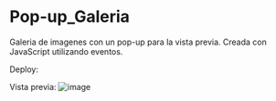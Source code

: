 # Pop-up_Galeria
Galeria de imagenes con un pop-up para la vista previa. Creada con JavaScript utilizando eventos.

Deploy:

Vista previa:
![image](https://github.com/JoanMaGam/Pop-up_Galeria/assets/122151033/7bcff587-541a-4d4b-b528-bd045a75a36c)
